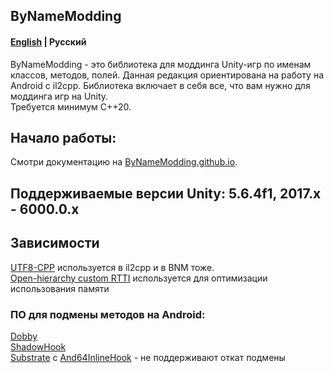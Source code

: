 ## ByNameModding
#### [English](https://github.com/ByNameModding/BNM-Android/blob/master/README.md) | Русский
ByNameModding - это библиотека для моддинга Unity-игр по именам классов, методов, полей. Данная редакция ориентирована на работу на Android с il2cpp. Библиотека включает в себя все, что вам нужно для моддинга игр на Unity.<br>
Требуется минимум C++20.

## Начало работы:
Смотри документацию на [ByNameModding.github.io](https://bynamemodding.github.io/).

## Поддерживаемые версии Unity: 5.6.4f1, 2017.x - 6000.0.x

## Зависимости
[UTF8-CPP](https://github.com/nemtrif/utfcpp) используется в il2cpp и в BNM тоже.<br>
[Open-hierarchy custom RTTI](https://github.com/royvandam/rtti/tree/cf0dee6fb3999573f45b0726a8d5739022e3dacf) используется для оптимизации использования памяти
### ПО для подмены методов на Android:
[Dobby](https://github.com/jmpews/Dobby)<br>
[ShadowHook](https://github.com/bytedance/android-inline-hook)<br>
[Substrate](https://github.com/jbro129/Unity-Substrate-Hook-Android/tree/master/C%2B%2B/Substrate) с [And64InlineHook](https://github.com/Rprop/And64InlineHook) - не поддерживают откат подмены